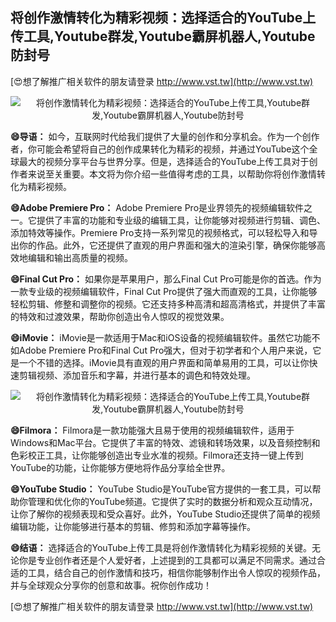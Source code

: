 ## **将创作激情转化为精彩视频：选择适合的YouTube上传工具,Youtube群发,Youtube霸屏机器人,Youtube防封号**

[😍想了解推广相关软件的朋友请登录 http://www.vst.tw](http://www.vst.tw)

 <center><img src="https://vst.tw/MP4/tuiguang/png/5.png" alt="将创作激情转化为精彩视频：选择适合的YouTube上传工具,Youtube群发,Youtube霸屏机器人,Youtube防封号"></center>

**😄导语：**
如今，互联网时代给我们提供了大量的创作和分享机会。作为一个创作者，你可能会希望将自己的创作成果转化为精彩的视频，并通过YouTube这个全球最大的视频分享平台与世界分享。但是，选择适合的YouTube上传工具对于创作者来说至关重要。本文将为你介绍一些值得考虑的工具，以帮助你将创作激情转化为精彩视频。

**😄Adobe Premiere Pro：**
Adobe Premiere Pro是业界领先的视频编辑软件之一。它提供了丰富的功能和专业级的编辑工具，让你能够对视频进行剪辑、调色、添加特效等操作。Premiere Pro支持一系列常见的视频格式，可以轻松导入和导出你的作品。此外，它还提供了直观的用户界面和强大的渲染引擎，确保你能够高效地编辑和输出高质量的视频。

**😄Final Cut Pro：**
如果你是苹果用户，那么Final Cut Pro可能是你的首选。作为一款专业级的视频编辑软件，Final Cut Pro提供了强大而直观的工具，让你能够轻松剪辑、修整和调整你的视频。它还支持多种高清和超高清格式，并提供了丰富的特效和过渡效果，帮助你创造出令人惊叹的视觉效果。

**😄iMovie：**
iMovie是一款适用于Mac和iOS设备的视频编辑软件。虽然它功能不如Adobe Premiere Pro和Final Cut Pro强大，但对于初学者和个人用户来说，它是一个不错的选择。iMovie具有直观的用户界面和简单易用的工具，可以让你快速剪辑视频、添加音乐和字幕，并进行基本的调色和特效处理。

 <center><img src="https://vst.tw/MP4/tuiguang/png/0.png" alt="将创作激情转化为精彩视频：选择适合的YouTube上传工具,Youtube群发,Youtube霸屏机器人,Youtube防封号"></center>

**😄Filmora：**
Filmora是一款功能强大且易于使用的视频编辑软件，适用于Windows和Mac平台。它提供了丰富的特效、滤镜和转场效果，以及音频控制和色彩校正工具，让你能够创造出专业水准的视频。Filmora还支持一键上传到YouTube的功能，让你能够方便地将作品分享给全世界。

**😄YouTube Studio：**
YouTube Studio是YouTube官方提供的一套工具，可以帮助你管理和优化你的YouTube频道。它提供了实时的数据分析和观众互动情况，让你了解你的视频表现和受众喜好。此外，YouTube Studio还提供了简单的视频编辑功能，让你能够进行基本的剪辑、修剪和添加字幕等操作。

**😄结语：**
选择适合的YouTube上传工具是将创作激情转化为精彩视频的关键。无论你是专业创作者还是个人爱好者，上述提到的工具都可以满足不同需求。通过合适的工具，结合自己的创作激情和技巧，相信你能够制作出令人惊叹的视频作品，并与全球观众分享你的创意和故事。祝你创作成功！

[😍想了解推广相关软件的朋友请登录 http://www.vst.tw](http://www.vst.tw)



